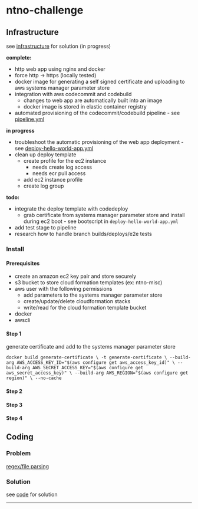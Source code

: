 # ntno-challenge

## Infrastructure
see [infrastructure](https://github.com/ntno/ntno-challenge/tree/master/infrastructure) for solution (in progress)

**complete:**
* http web app using nginx and docker
* force http -> https (locally tested)
* docker image for generating a self signed certificate and uploading to aws systems manager parameter store
* integration with aws codecommit and codebuild
  * changes to web app are automatically built into an image
  * docker image is stored in elastic container registry 
* automated provisioning of the codecommit/codebuild pipeline - see [pipeline.yml](https://github.com/ntno/ntno-challenge/tree/master/infrastructure/cloudformation/cft/pipeline.yml)
  

**in progress**
* troubleshoot the automatic provisioning of the web app deployment - see [deploy-hello-world-app.yml](https://github.com/ntno/ntno-challenge/tree/master/infrastructure/cloudformation/cft/deploy-hello-world-app.yml)
* clean up deploy template
  * create profile for the ec2 instance
    * needs create log access
    * needs ecr pull access
  * add ec2 instance profile
  * create log group 

**todo:**
* integrate the deploy template with codedeploy
  * grab certificate from systems manager parameter store and install during ec2 boot - see bootscript in `deploy-hello-world-app.yml`
* add test stage to pipeline
* research how to handle branch builds/deploys/e2e tests


### Install
#### Prerequisites
* create an amazon ec2 key pair and store securely
* s3 bucket to store cloud formation templates (ex: ntno-misc)
* aws user with the following permissions 
  * add parameters to the systems manager parameter store
  * create/update/delete cloudformation stacks
  * write/read for the cloud formation template bucket
* docker
* awscli

#### Step 1 
generate certificate and add to the systems manager parameter store

`docker build generate-certificate \
   -t generate-certificate \
   --build-arg AWS_ACCESS_KEY_ID="$(aws configure get aws_access_key_id)" \
   --build-arg AWS_SECRET_ACCESS_KEY="$(aws configure get aws_secret_access_key)" \
   --build-arg AWS_REGION="$(aws configure get region)" \
   --no-cache` 

#### Step 2
#### Step 3
#### Step 4




## Coding
### Problem
[regex/file parsing](https://www.hackerrank.com/challenges/validating-credit-card-number/problem)

### Solution
see [code](https://github.com/ntno/ntno-challenge/blob/master/code/validate.py) for solution


---
